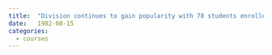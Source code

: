 ```yaml
---
title:  "Division continues to gain popularity with 78 students enrolled in Environmental Policy Analysis and Planning and 73 in Environmental Planning and Management"
date:   1982-08-15
categories:
  - courses
---
```

